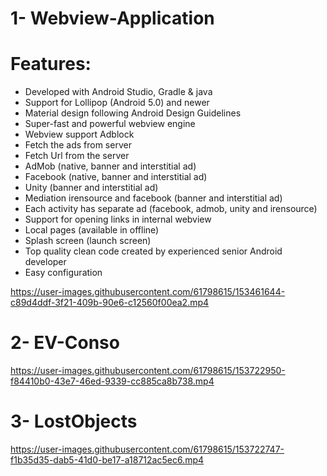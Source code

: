 # 1- Webview-Application
# Features:
 * Developed with Android Studio, Gradle & java
 * Support for  Lollipop (Android 5.0) and newer
 * Material design following Android Design Guidelines
 * Super-fast and powerful webview engine
 * Webview support Adblock
 * Fetch the ads from server
 * Fetch Url from the server
 * AdMob (native, banner and interstitial ad)
 * Facebook (native, banner and interstitial ad)
 * Unity (banner and interstitial ad)
 * Mediation irensource and facebook (banner and interstitial ad)
 * Each activity has separate ad (facebook, admob, unity and irensource)
 * Support for opening links in internal webview
 * Local pages (available in offline)
 * Splash screen (launch screen)
 * Top quality clean code created by experienced senior Android developer
 * Easy configuration

https://user-images.githubusercontent.com/61798615/153461644-c89d4ddf-3f21-409b-90e6-c12560f00ea2.mp4

# 2- EV-Conso

https://user-images.githubusercontent.com/61798615/153722950-f84410b0-43e7-46ed-9339-cc885ca8b738.mp4

# 3- LostObjects
https://user-images.githubusercontent.com/61798615/153722747-f1b35d35-dab5-41d0-be17-a18712ac5ec6.mp4

